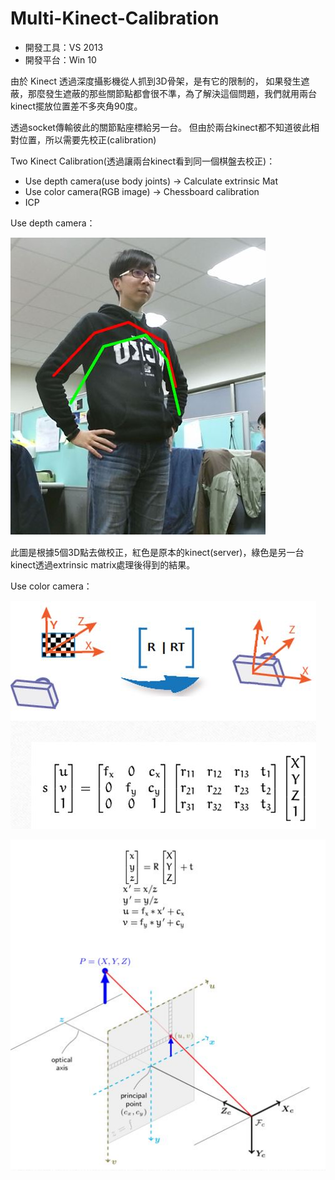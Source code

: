 # Multi-Kinect-Calibration

- 開發工具：VS 2013
- 開發平台：Win 10

由於 Kinect 透過深度攝影機從人抓到3D骨架，是有它的限制的，
如果發生遮蔽，那麼發生遮蔽的那些關節點都會很不準，為了解決這個問題，我們就用兩台kinect擺放位置差不多夾角90度。

透過socket傳輸彼此的關節點座標給另一台。
但由於兩台kinect都不知道彼此相對位置，所以需要先校正(calibration)

Two Kinect Calibration(透過讓兩台kinect看到同一個棋盤去校正)：
- Use depth camera(use body joints) -> Calculate extrinsic Mat
- Use color camera(RGB image)       -> Chessboard calibration
- ICP

Use depth camera：

![image](https://github.com/chang-chih-yao/Multi-Kinect-Calibration/blob/master/depth%20camera.JPG)

此圖是根據5個3D點去做校正，紅色是原本的kinect(server)，綠色是另一台kinect透過extrinsic matrix處理後得到的結果。

Use color camera：

![image](https://github.com/chang-chih-yao/Multi-Kinect-Calibration/blob/master/chessboard_calibration_1.JPG)

![image](https://github.com/chang-chih-yao/Multi-Kinect-Calibration/blob/master/chessboard_calibration_2.JPG)
